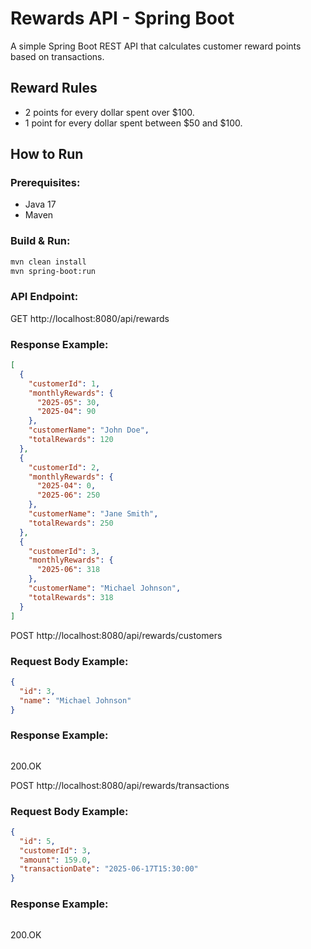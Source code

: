 # Rewards API - Spring Boot

A simple Spring Boot REST API that calculates customer reward points based on transactions.

## Reward Rules
- 2 points for every dollar spent over $100.
- 1 point for every dollar spent between $50 and $100.

## How to Run

### Prerequisites:
- Java 17
- Maven

### Build & Run:

```bash
mvn clean install
mvn spring-boot:run
```

### API Endpoint:

GET http://localhost:8080/api/rewards
### Response Example:

```json
[
  {
    "customerId": 1,
    "monthlyRewards": {
      "2025-05": 30,
      "2025-04": 90
    },
    "customerName": "John Doe",
    "totalRewards": 120
  },
  {
    "customerId": 2,
    "monthlyRewards": {
      "2025-04": 0,
      "2025-06": 250
    },
    "customerName": "Jane Smith",
    "totalRewards": 250
  },
  {
    "customerId": 3,
    "monthlyRewards": {
      "2025-06": 318
    },
    "customerName": "Michael Johnson",
    "totalRewards": 318
  }
]
```
POST http://localhost:8080/api/rewards/customers
### Request Body Example:

```json
{
  "id": 3,
  "name": "Michael Johnson"
}
```
### Response Example:

```json
```
200.OK

POST http://localhost:8080/api/rewards/transactions
### Request Body Example:

```json
{
  "id": 5,
  "customerId": 3,
  "amount": 159.0,
  "transactionDate": "2025-06-17T15:30:00"
}
```
### Response Example:

```json
```
200.OK
